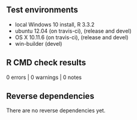 ## Test environments
* local Windows 10 install, R 3.3.2
* ubuntu 12.04 (on travis-ci), (release and devel)
* OS X 10.11.6 (on travis-ci), (release and devel)
* win-builder (devel)

## R CMD check results

0 errors | 0 warnings | 0 notes

## Reverse dependencies

There are no reverse dependencies yet.

